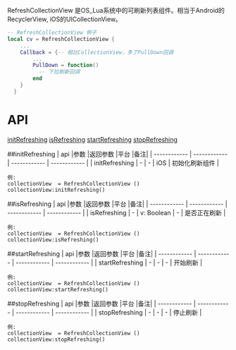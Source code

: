 RefreshCollectionView 是OS_Lua系统中的可刷新列表组件。相当于Android的RecyclerView, iOS的UICollectionView。

```lua
-- RefreshCollectionView 例子
local cv = RefreshCollectionView {
    ...
    Callback = {-- 相比CollectionView，多了PullDown回调
        ...
        PullDown = function()
          -- 下拉刷新回调
        end
    }
  }
```

# API

[initRefreshing](#initRefreshing)
[isRefreshing](#isRefreshing)
[startRefreshing](#startRefreshing)
[stopRefreshing](#stopRefreshing)

##initRefreshing
| api  |参数   |返回参数   |平台   |备注|
| ------------ | ------------ | ------------ | ------------ |
|  initRefreshing      |  -    |  -   |   iOS  |    初始化刷新组件   |

    例:
    collectionView  = RefreshCollectionView ()
	collectionView:initRefreshing()

##isRefreshing
| api  |参数   |返回参数   |平台   |备注|
| ------------ | ------------ | ------------ | ------------ |
|   isRefreshing     |   -   |   v: Boolean  |   -  |    是否正在刷新   |

    例:
    collectionView  = RefreshCollectionView ()
	collectionView:isRefreshing()

##startRefreshing
| api  |参数   |返回参数   |平台   |备注|
| ------------ | ------------ | ------------ | ------------ |
|   startRefreshing     |   -   |  -   |  -   |    开始刷新   |

    例:
    collectionView  = RefreshCollectionView ()
	collectionView:startRefreshing()

##stopRefreshing
| api  |参数   |返回参数   |平台   |备注|
| ------------ | ------------ | ------------ | ------------ |
|  stopRefreshing      |     - |   -  |   -  |   停止刷新    |

    例:
    collectionView  = RefreshCollectionView ()
	collectionView:stopRefreshing()




